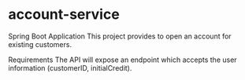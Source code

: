 # account-service

Spring Boot Application
This project provides to open an account for existing customers.

Requirements
  The API will expose an endpoint which accepts the user information (customerID, initialCredit).
